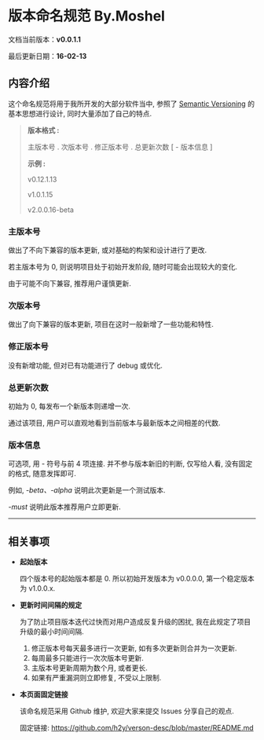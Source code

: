 # 版本命名规范 By.Moshel

文档当前版本：__v0.0.1.1__

最后更新日期：__16-02-13__


## 内容介绍
这个命名规范将用于我所开发的大部分软件当中, 参照了 [Semantic Versioning](http://semver.org/lang/zh-CN/) 的基本思想进行设计, 同时大量添加了自己的特点.

> **版本格式 :**
>
> 主版本号 . 次版本号 . 修正版本号 . 总更新次数 \[ - 版本信息 \]
>
> **示例 :**
>
> v0.12.1.13
>
> v1.0.1.15
>
> v2.0.0.16-beta

### 主版本号
做出了不向下兼容的版本更新, 或对基础的构架和设计进行了更改.

若主版本号为 0, 则说明项目处于初始开发阶段, 随时可能会出现较大的变化.

由于可能不向下兼容, 推荐用户谨慎更新.

### 次版本号
做出了向下兼容的版本更新, 项目在这时一般新增了一些功能和特性.

### 修正版本号
没有新增功能, 但对已有功能进行了 debug 或优化.

### 总更新次数
初始为 0, 每发布一个新版本则递增一次.

通过该项目, 用户可以直观地看到当前版本与最新版本之间相差的代数.

### 版本信息
可选项, 用 - 符号与前 4 项连接. 并不参与版本新旧的判断, 仅写给人看, 没有固定的格式, 随意发挥即可.

例如, _-beta、-alpha_ 说明此次更新是一个测试版本.

_-must_ 说明此版本推荐用户立即更新.


************
## 相关事项

* **起始版本**

  四个版本号的起始版本都是 0. 所以初始开发版本为 v0.0.0.0, 第一个稳定版本为 v1.0.0.x.

* **更新时间间隔的规定**

  为了防止项目版本迭代过快而对用户造成反复升级的困扰, 我在此规定了项目升级的最小时间间隔.

  1. 修正版本号每天最多进行一次更新, 如有多次更新则合并为一次更新.
  2. 每周最多只能进行一次次版本号更新.
  3. 主版本号更新周期为数个月, 或者更长.
  4. 如果有严重漏洞则立即修复, 不受以上限制.

* **本页面固定链接**

  该命名规范采用 Github 维护, 欢迎大家来提交 Issues 分享自己的观点.

  固定链接: <https://github.com/h2y/verson-desc/blob/master/README.md>
